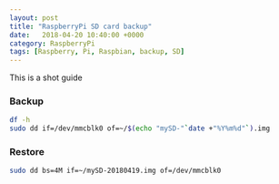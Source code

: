 ```yaml
---
layout: post
title: "RaspberryPi SD card backup"
date:   2018-04-20 10:40:00 +0000
category: RaspberryPi
tags: [Raspberry, Pi, Raspbian, backup, SD]
---
```


This is a shot guide

### Backup
```bash
df -h
sudo dd if=/dev/mmcblk0 of=~/$(echo "mySD-"`date +"%Y%m%d"`).img
```
### Restore
```bash
sudo dd bs=4M if=~/mySD-20180419.img of=/dev/mmcblk0
```
